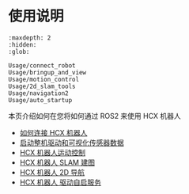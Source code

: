 # 使用说明

```{toctree}
:maxdepth: 2
:hidden:
:glob:

Usage/connect_robot
Usage/bringup_and_view
Usage/motion_control
Usage/2d_slam_tools
Usage/navigation2
Usage/auto_startup
```

本页介绍如何在您将如何通过 ROS2 来使用 HCX 机器人
* [如何连接 HCX 机器人](./Usage/connect_robot)
* [启动整机驱动和可视化传感器数据](./Usage/bringup_and_view)
* [HCX 机器人运动控制](./Usage/motion_control)
* [HCX 机器人 SLAM 建图](./Usage/2d_slam_tools)
* [HCX 机器人 2D 导航](./Usage/navigation2)
* [HCX 机器人 驱动自启服务](./Usage/auto_startup)